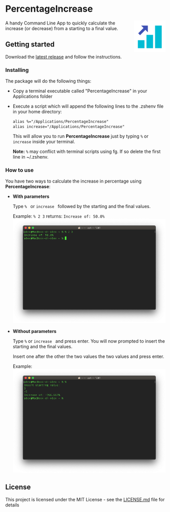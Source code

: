 # PercentageIncrease
<img src="https://github.com/AlexPerathoner/PercentageIncrease/blob/master/Resources/PercentageIncreaseIcon.png?raw=true" align="right"
     title="PercentageIncrease by Alexander Perathoner" width="100" height="100">
A handy Command Line App to quickly calculate the increase (or decrease) from a starting to a final value.

## Getting started
Download the [latest release](https://github.com/AlexPerathoner/PercentageIncrease/releases/latest) and follow the instructions.

### Installing
The package will do the following things:

* Copy a terminal executable called "PercentageIncrease" in your Applications folder
* Execute a script which will append the following lines to the .zshenv file in your home directory:
	
	```
	alias %="/Applications/PercentageIncrease"
	alias increase="/Applications/PercentageIncrease"
	```
	This will allow you to run **PercentageIncrease** just by typing ```%``` or ```increase``` inside your terminal.
	
	**Note:** ```%``` may conflict with terminal scripts using fg. If so delete the first line in ~/.zshenv.

### How to use
You have two ways to calculate the increase in percentage using **PercentageIncrease**:


* **With parameters**

	Type ```% ``` or ```increase ``` followed by the starting and the final values.
	
	Example: ```% 2 3``` returns: ```Increase of: 50.0%```
	![ExampleImage](https://github.com/AlexPerathoner/PercentageIncrease/blob/master/Resources/Screen1.png?raw=true)
* **Without parameters**

	Type ```%``` or ```increase ``` and press enter. You will now prompted to insert the starting and the final values.

	Insert one after the other the two values the two values and press enter.
	
	Example:
	![ExampleImage](https://github.com/AlexPerathoner/PercentageIncrease/blob/master/Resources/Screen2.png?raw=true)



 


## License

This project is licensed under the MIT License - see the [LICENSE.md](LICENSE.md) file for details

